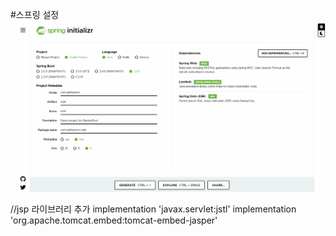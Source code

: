 #스프링 설정
![img.png](img.png)

//jsp 라이브러리 추가
implementation 'javax.servlet:jstl'
implementation 'org.apache.tomcat.embed:tomcat-embed-jasper'